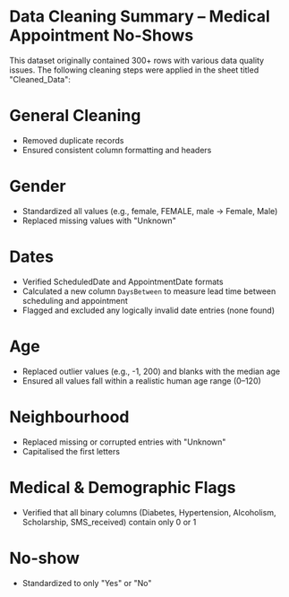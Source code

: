 # Data Cleaning Summary – Medical Appointment No-Shows

This dataset originally contained 300+ rows with various data quality issues. The following cleaning steps were applied in the sheet titled "Cleaned_Data":

# General Cleaning
- Removed duplicate records
- Ensured consistent column formatting and headers

# Gender
- Standardized all values (e.g., female, FEMALE, male → Female, Male)
- Replaced missing values with "Unknown"

# Dates
- Verified ScheduledDate and AppointmentDate formats
- Calculated a new column `DaysBetween` to measure lead time between scheduling and appointment
- Flagged and excluded any logically invalid date entries (none found)

# Age
- Replaced outlier values (e.g., -1, 200) and blanks with the median age
- Ensured all values fall within a realistic human age range (0–120)

# Neighbourhood
- Replaced missing or corrupted entries with "Unknown"
- Capitalised the first letters

# Medical & Demographic Flags
- Verified that all binary columns (Diabetes, Hypertension, Alcoholism, Scholarship, SMS_received) contain only 0 or 1

# No-show
- Standardized to only "Yes" or "No"

